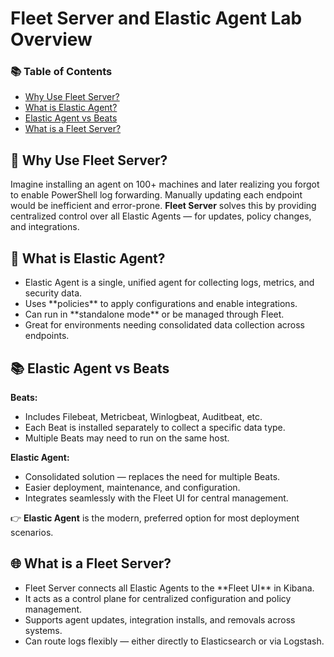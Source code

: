 <h1>Fleet Server and Elastic Agent Lab Overview</h1>

<nav>
  <h3>📚 Table of Contents</h3>
  <ul>
    <li><a href="#why">Why Use Fleet Server?</a></li>
    <li><a href="#agent">What is Elastic Agent?</a></li>
    <li><a href="#comparison">Elastic Agent vs Beats</a></li>
    <li><a href="#fleetserver">What is a Fleet Server?</a></li>
  </ul>
</nav>

<h2 id="why">🎯 Why Use Fleet Server?</h2>
<p>
  Imagine installing an agent on 100+ machines and later realizing you forgot to enable PowerShell log forwarding.  
  Manually updating each endpoint would be inefficient and error-prone.  
  <strong>Fleet Server</strong> solves this by providing centralized control over all Elastic Agents — for updates, policy changes, and integrations.
</p>

<h2 id="agent">🔧 What is Elastic Agent?</h2>
<ul>
  <li>Elastic Agent is a single, unified agent for collecting logs, metrics, and security data.</li>
  <li>Uses **policies** to apply configurations and enable integrations.</li>
  <li>Can run in **standalone mode** or be managed through Fleet.</li>
  <li>Great for environments needing consolidated data collection across endpoints.</li>
</ul>

<h2 id="comparison">📚 Elastic Agent vs Beats</h2>
<p><strong>Beats:</strong></p>
<ul>
  <li>Includes Filebeat, Metricbeat, Winlogbeat, Auditbeat, etc.</li>
  <li>Each Beat is installed separately to collect a specific data type.</li>
  <li>Multiple Beats may need to run on the same host.</li>
</ul>

<p><strong>Elastic Agent:</strong></p>
<ul>
  <li>Consolidated solution — replaces the need for multiple Beats.</li>
  <li>Easier deployment, maintenance, and configuration.</li>
  <li>Integrates seamlessly with the Fleet UI for central management.</li>
</ul>

<p>👉 <strong>Elastic Agent</strong> is the modern, preferred option for most deployment scenarios.</p>

<h2 id="fleetserver">🌐 What is a Fleet Server?</h2>
<ul>
  <li>Fleet Server connects all Elastic Agents to the **Fleet UI** in Kibana.</li>
  <li>It acts as a control plane for centralized configuration and policy management.</li>
  <li>Supports agent updates, integration installs, and removals across systems.</li>
  <li>Can route logs flexibly — either directly to Elasticsearch or via Logstash.</li>
</ul>
